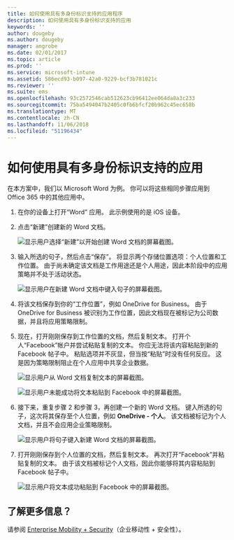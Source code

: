 ```yaml
---
title: 如何使用具有多身份标识支持的应用程序
description: 如何使用具有多身份标识支持的应用
keywords: ''
author: dougeby
ms.author: dougeby
manager: angrobe
ms.date: 02/01/2017
ms.topic: article
ms.prod: ''
ms.service: microsoft-intune
ms.assetid: 586ecd93-b097-42a0-9229-bcf3b781021c
ms.reviewer: ''
ms.suite: ems
ms.openlocfilehash: 93c2572546cab512623cb96412ee064da8a3c233
ms.sourcegitcommit: 75ba5494047b2405c0fb6bfcf20b962c45ec658b
ms.translationtype: MT
ms.contentlocale: zh-CN
ms.lasthandoff: 11/06/2018
ms.locfileid: "51196434"
---
```

# <a name="how-to-use-apps-with-multi-identity-support"></a>如何使用具有多身份标识支持的应用

在本方案中，我们以 Microsoft Word 为例。 你可以将这些相同步骤应用到 Office 365 中的其他应用中。

1. 在你的设备上打开“Word” 应用。 此示例使用的是 iOS 设备。
2. 点击“新建”创建新的 Word 文档。

   ![显示用户选择“新建”以开始创建 Word 文档的屏幕截图。](./media/ft-multiID-1-createDoc.png)

3. 输入所选的句子，然后点击“保存”。 将显示两个存储位置选项：个人位置和工作位置。 由于尚未确定该文档是工作用途还是个人用途，因此本阶段中的应用策略并不处于活动状态。

   ![显示用户在新建 Word 文档中键入句子的屏幕截图。](./media/ft-multiID-2-saveDoc.png)

4. 将该文档保存到你的“工作位置”，例如 OneDrive for Business。 由于 OneDrive for Business 被识别为工作位置，因此文档现在被标记为公司数据，并且将应用策略限制。
5. 现在，打开刚刚保存到工作位置的文档，然后复制文本。 打开个人“Facebook”帐户并尝试粘贴复制的文本。 你应无法将该内容粘贴到新的 Facebook 帖子中。 粘贴选项并不灰显，但当按“粘贴”时没有任何反应。 这是因为策略限制阻止在个人应用中共享企业数据。

   ![显示用户从 Word 文档复制文本的屏幕截图。 ](./media/ft-multiID-3-copyText.png)

   ![显示用户未能成功将文本粘贴到 Facebook 中的屏幕截图。](./media/ft-multiID-4-pasteInFB.png)
6. 接下来，重复步骤 2 和步骤 3，再创建一个新的 Word 文档。 键入所选的句子，这次将其保存至个人位置，例如 **OneDrive - 个人**。 该文档被标记为个人文档，并且不会应用企业策略限制。

   ![显示用户将句子键入新建 Word 文档的屏幕截图。](./media/ft-multiID-5-createDoc.png)

7. 打开刚刚保存到个人位置的文档，然后复制文本。 再次打开“Facebook”并粘贴复制的文本。 由于该文档被标记个人文档，因此你能够将其内容粘贴到 Facebook 帖子中。

   ![显示用户将文本成功粘贴到 Facebook 中的屏幕截图。](./media/ft-multiID-6-copyText.png)

## <a name="want-to-learn-more"></a>了解更多信息？

请参阅 [Enterprise Mobility + Security](https://www.microsoft.com/en-us/server-cloud/enterprise-mobility/overview.aspx)（企业移动性 + 安全性）。
